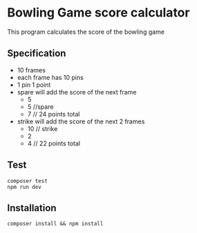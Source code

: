 # Bowling Game score calculator

This program calculates the score of the bowling game

## Specification

* 10 frames
* each frame has 10 pins
* 1 pin 1 point
* spare will add the score of the next frame
    - 5
    - 5 //spare
    - 7 // 24 points total
* strike will add the score of the next 2 frames
    - 10 // strike
    - 2 
    - 4 // 22 points total

## Test
```
composer test
npm run dev
```

## Installation
```
composer install && npm install
```